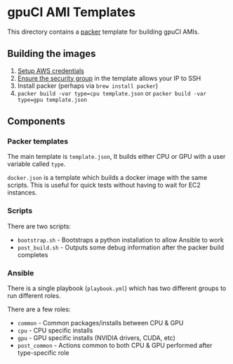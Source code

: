# gpuCI AMI Templates

This directory contains a [packer](https://www.packer.io/) template for building gpuCI AMIs.

## Building the images

1. [Setup AWS credentials](https://docs.aws.amazon.com/cli/latest/userguide/cli-chap-configure.html)
2. [Ensure the security group](https://docs.aws.amazon.com/vpc/latest/userguide/VPC_SecurityGroups.html#SecurityGroupRules) in the template allows your IP to SSH
3. Install packer (perhaps via `brew install packer`)
4. `packer build -var type=cpu template.json` or `packer build -var type=gpu template.json`

## Components

### Packer templates

The main template is `template.json`, It builds either CPU or GPU with a user variable called `type`.

`docker.json` is a template which builds a docker image with the same scripts. This is useful for quick tests without having to wait for EC2 instances.

### Scripts

There are two scripts:
- `bootstrap.sh` - Bootstraps a python installation to allow Ansible to work
- `post_build.sh` - Outputs some debug information after the packer build completes

### Ansible

There is a single playbook (`playbook.yml`) which has two different groups to run different roles.

There are a few roles:
- `common` - Common packages/installs between CPU & GPU
- `cpu` - CPU specific installs
- `gpu` - GPU specific installs (NVIDIA drivers, CUDA, etc)
- `post_common` - Actions common to both CPU & GPU performed after type-specific role